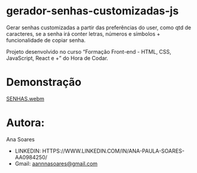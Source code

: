 # gerador-senhas-customizadas-js
Gerar senhas customizadas a partir das preferências do user, como qtd de caracteres, se a senha irá conter letras, números e símbolos + funcionalidade de copiar senha.

Projeto desenvolvido no curso “Formação Front-end - HTML, CSS, JavaScript, React e +” do Hora de Codar.

# Demonstração
[SENHAS.webm](https://github.com/AnnaPaulaS/gerador-senhas-customizadas-js/assets/114079845/86db8319-51cd-4834-93af-5071bc8ea1fe)

# Autora:

Ana Soares

 - LINKEDIN: HTTPS://WWW.LINKEDIN.COM/IN/ANA-PAULA-SOARES-AA0984250/
 - Gmail: aannnasoares@gmail.com

